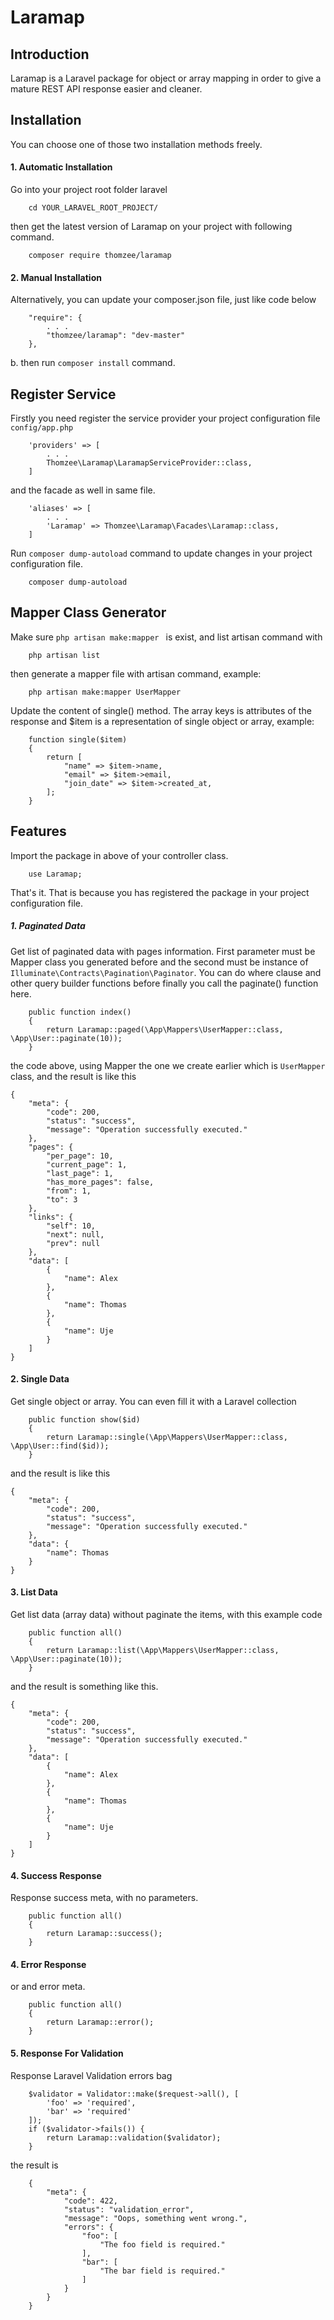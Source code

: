 # Laramap

## Introduction
Laramap is a Laravel package for object or array mapping in order to give a mature REST API response easier and cleaner.

## Installation
You can choose one of those two installation methods freely.
#### 1. Automatic Installation
Go into your project root folder laravel 
```$xslt
    cd YOUR_LARAVEL_ROOT_PROJECT/
``` 
then get the latest version of Laramap on your project with following command.
```$xslt
    composer require thomzee/laramap
```
#### 2. Manual Installation
Alternatively, you can update your composer.json file, just like code below
```$xslt
    "require": {
        . . .
        "thomzee/laramap": "dev-master"
    },
```
b. then run `composer install` command.
## Register Service
Firstly you need register the service provider your project configuration file `config/app.php` 
```$xslt
    'providers' => [
        . . .
        Thomzee\Laramap\LaramapServiceProvider::class,
    ]
```
and the facade as well in same file.
```$xslt
    'aliases' => [
        . . .
        'Laramap' => Thomzee\Laramap\Facades\Laramap::class,
    ]
```
Run `composer dump-autoload` command to update changes in your project configuration file.
```$xslt
    composer dump-autoload
```
## Mapper Class Generator
Make sure ```php artisan make:mapper ``` is exist, and list artisan command with 
```$xslt
    php artisan list
```

then generate a mapper file with artisan command, example:
```$xslt
    php artisan make:mapper UserMapper
```
Update the content of single() method. The array keys is attributes of the response and $item is a representation of single object or array, example:
```$xslt
    function single($item)
    {
        return [
            "name" => $item->name,
            "email" => $item->email,
            "join_date" => $item->created_at,
        ];
    }
```
## Features
Import the package in above of your controller class.
```$xslt
    use Laramap;
```
That's it. That is because you has registered the package in your project configuration file.
##### 1. Paginated Data
Get list of paginated data with pages information.
First parameter must be Mapper class you generated before and the second must be instance of `Illuminate\Contracts\Pagination\Paginator`.
You can do where clause and other query builder functions before finally you call the paginate() function here.
```$xslt
    public function index()
    {
        return Laramap::paged(\App\Mappers\UserMapper::class, \App\User::paginate(10));
    }
```
the code above, using Mapper the one we create earlier which is ```UserMapper``` class, and the result is like this
```$xslt
{
    "meta": {
        "code": 200,
        "status": "success",
        "message": "Operation successfully executed."
    },
    "pages": {
        "per_page": 10,
        "current_page": 1,
        "last_page": 1,
        "has_more_pages": false,
        "from": 1,
        "to": 3
    },
    "links": {
        "self": 10,
        "next": null,
        "prev": null
    },
    "data": [
        {
            "name": Alex
        },
        {
            "name": Thomas
        },
        {
            "name": Uje
        }
    ]
}
```

#### 2. Single Data 
Get single object or array. You can even fill it with a Laravel collection
```$xslt
    public function show($id)
    {
        return Laramap::single(\App\Mappers\UserMapper::class, \App\User::find($id));
    }
```
and the result is like this
```$xslt
{
    "meta": {
        "code": 200,
        "status": "success",
        "message": "Operation successfully executed."
    },
    "data": {
        "name": Thomas
    }
}
```

#### 3. List Data
Get list data (array data) without paginate the items, with this example code
```$xslt
    public function all()
    {
        return Laramap::list(\App\Mappers\UserMapper::class, \App\User::paginate(10));
    }
```
and the result is something like this. 
```$xslt
{
    "meta": {
        "code": 200,
        "status": "success",
        "message": "Operation successfully executed."
    },
    "data": [
        {
            "name": Alex
        },
        {
            "name": Thomas
        },
        {
            "name": Uje
        }
    ]
}
```

#### 4. Success Response
Response success meta, with no parameters.
```$xslt
    public function all()
    {
        return Laramap::success();
    }
```
#### 4. Error Response
or and error meta.
```$xslt
    public function all()
    {
        return Laramap::error();
    }
```
#### 5. Response For Validation
Response Laravel Validation errors bag
```$xslt
    $validator = Validator::make($request->all(), [
        'foo' => 'required',
        'bar' => 'required'
    ]);
    if ($validator->fails()) {
        return Laramap::validation($validator);
    }
```
the result is
```$xslt
    {
        "meta": {
            "code": 422,
            "status": "validation_error",
            "message": "Oops, something went wrong.",
            "errors": {
                "foo": [
                    "The foo field is required."
                ],
                "bar": [
                    "The bar field is required."
                ]
            }
        }
    }
```
